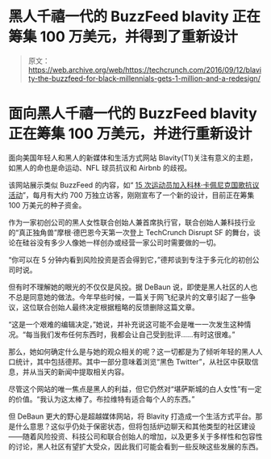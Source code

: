 # 黑人千禧一代的 BuzzFeed blavity 正在筹集 100 万美元，并得到了重新设计 

> 原文：<https://web.archive.org/web/https://techcrunch.com/2016/09/12/blavity-the-buzzfeed-for-black-millennials-gets-1-million-and-a-redesign/>

# 面向黑人千禧一代的 BuzzFeed blavity 正在筹集 100 万美元，并进行重新设计

面向美国年轻人和黑人的新媒体和生活方式网站 Blavity(T1)关注有意义的主题，如黑人的命也是命运动、NFL 球员抗议和 Airbnb 的歧视。

该网站展示类似 BuzzFeed 的内容，如“ [15 次运动员加入科林·卡佩尼克国歌抗议活动](https://web.archive.org/web/20230131204443/http://preview.blavity.com/15-times-athletes-joined-colin-kaepernick)”，每月有大约 700 万独立访客，刚刚宣布了一个新的设计，目前正在筹集 100 万美元的种子资金。

作为一家初创公司的黑人女性联合创始人兼首席执行官，联合创始人兼科技行业的“真正独角兽”摩根·德巴恩今天第一次登上 TechCrunch Disrupt SF 的舞台，谈论在硅谷没有多少人像她一样创办或经营一家公司时需要做的一切。

“你可以在 5 分钟内看到风险投资是否会得到它，”德邦谈到专注于多元化的初创公司时说。

但有时不理解她的眼光的不仅仅是风投。据 DeBaun 说，即使是黑人社区的人也不总是同意她的做法。今年早些时候，一篇关于网飞纪录片的文章引起了一些争议，这位联合创始人最终决定根据粗略的反馈删除这篇文章。

“这是一个艰难的编辑决定，”她说，并补充说这可能不会是唯一一次发生这种情况。“每当我们发布任何东西时，我都会让自己受到批评……有时这很难。”

那么，她如何确定什么是与她的观众相关的呢？这一切都是为了倾听年轻的黑人人口统计，其中包括德邦。其中一部分意味着浏览“黑色 Twitter”，从社区中获取信息，并从当天的新闻中提取相关内容。

尽管这个网站的唯一焦点是黑人的利益，但它仍然对“堪萨斯城的白人女性”有一定的价值。“我认为这太棒了。布拉维特有适合每个人的东西。”

但 DeBaun 更大的野心是超越媒体网站，将 Blavity 打造成一个生活方式平台。那是什么意思？这似乎仍处于保密状态，但将包括炉边聊天和其他类型的社区建设——随着风险投资、科技公司和联合创始人的增加，以及更多关于多样性和包容性的讨论，黑人社区有望扩大受众，因此我们可能会看到一些反映这些发展的东西。